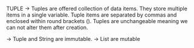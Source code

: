 TUPLE
-> Tuples are offered collection of data items. They store multiple items in a single variable. Tuple items are separated by commas and enclosed within round brackets (). Tuples are unchangeable meaning we can not alter them after creation.

-> Tuple and String are immutable.
-> List are mutable